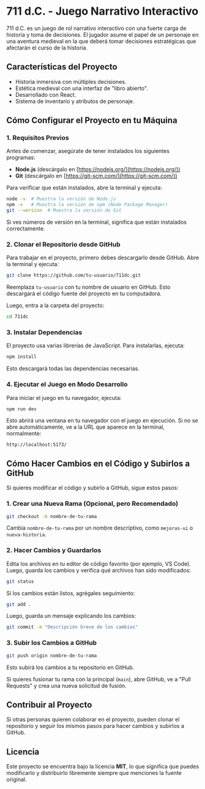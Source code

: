 # 711 d.C. - Juego Narrativo Interactivo

711 d.C. es un juego de rol narrativo interactivo con una fuerte carga de historia y toma de decisiones. El jugador asume el papel de un personaje en una aventura medieval en la que deberá tomar decisiones estratégicas que afectarán el curso de la historia.

## Características del Proyecto
- Historia inmersiva con múltiples decisiones.
- Estética medieval con una interfaz de "libro abierto".
- Desarrollado con React.
- Sistema de inventario y atributos de personaje.



## Cómo Configurar el Proyecto en tu Máquina

### 1. Requisitos Previos
Antes de comenzar, asegúrate de tener instalados los siguientes programas:
- **Node.js** (descárgalo en [https://nodejs.org/](https://nodejs.org/))
- **Git** (descárgalo en [https://git-scm.com/](https://git-scm.com/))

Para verificar que están instalados, abre la terminal y ejecuta:
```sh
node -v  # Muestra la versión de Node.js
npm -v   # Muestra la versión de npm (Node Package Manager)
git --version  # Muestra la versión de Git
```

Si ves números de versión en la terminal, significa que están instalados correctamente.



### 2. Clonar el Repositorio desde GitHub
Para trabajar en el proyecto, primero debes descargarlo desde GitHub. Abre la terminal y ejecuta:
```sh
git clone https://github.com/tu-usuario/711dc.git
```
Reemplaza `tu-usuario` con tu nombre de usuario en GitHub. Esto descargará el código fuente del proyecto en tu computadora.

Luego, entra a la carpeta del proyecto:
```sh
cd 711dc
```



### 3. Instalar Dependencias
El proyecto usa varias librerías de JavaScript. Para instalarlas, ejecuta:
```sh
npm install
```
Esto descargará todas las dependencias necesarias.



### 4. Ejecutar el Juego en Modo Desarrollo
Para iniciar el juego en tu navegador, ejecuta:
```sh
npm run dev
```
Esto abrirá una ventana en tu navegador con el juego en ejecución. Si no se abre automáticamente, ve a la URL que aparece en la terminal, normalmente:
```
http://localhost:5173/
```



## Cómo Hacer Cambios en el Código y Subirlos a GitHub

Si quieres modificar el código y subirlo a GitHub, sigue estos pasos:

### 1. Crear una Nueva Rama (Opcional, pero Recomendado)
```sh
git checkout -b nombre-de-tu-rama
```
Cambia `nombre-de-tu-rama` por un nombre descriptivo, como `mejoras-ui` o `nueva-historia`.

### 2. Hacer Cambios y Guardarlos
Edita los archivos en tu editor de código favorito (por ejemplo, VS Code). Luego, guarda los cambios y verifica qué archivos han sido modificados:
```sh
git status
```

Si los cambios están listos, agrégales seguimiento:
```sh
git add .
```

Luego, guarda un mensaje explicando los cambios:
```sh
git commit -m "Descripción breve de los cambios"
```

### 3. Subir los Cambios a GitHub
```sh
git push origin nombre-de-tu-rama
```
Esto subirá los cambios a tu repositorio en GitHub.

Si quieres fusionar tu rama con la principal (`main`), abre GitHub, ve a "Pull Requests" y crea una nueva solicitud de fusión.



## Contribuir al Proyecto
Si otras personas quieren colaborar en el proyecto, pueden clonar el repositorio y seguir los mismos pasos para hacer cambios y subirlos a GitHub.



## Licencia
Este proyecto se encuentra bajo la licencia **MIT**, lo que significa que puedes modificarlo y distribuirlo libremente siempre que menciones la fuente original.

